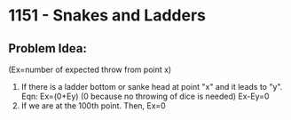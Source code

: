 # 1151 - Snakes and Ladders
##  Problem Idea:
(Ex=number of expected throw from point x)

 1. If there is a ladder bottom or sanke head at point "x" and it leads to "y". 
	Eqn:
	Ex=(0+Ey) (0 because no throwing of dice is needed)
        Ex-Ey=0
 2. If we are at the 100th point. Then,
	Ex=0 

<!--stackedit_data:
eyJoaXN0b3J5IjpbODQyOTc1MzM0XX0=
-->